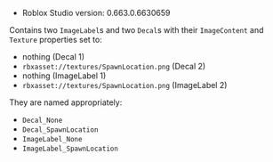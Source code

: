 * Roblox Studio version: 0.663.0.6630659

Contains two `ImageLabel`s and two `Decal`s with their `ImageContent` and `Texture` properties set to:

- nothing (Decal 1)
- `rbxasset://textures/SpawnLocation.png` (Decal 2)
- nothing (ImageLabel 1)
- `rbxasset://textures/SpawnLocation.png` (ImageLabel 2)

They are named appropriately:
- `Decal_None`
- `Decal_SpawnLocation`
- `ImageLabel_None`
- `ImageLabel_SpawnLocation`
